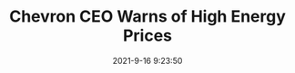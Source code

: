 ---
"title": "Chevron CEO Warns of High Energy Prices"
"date": "2021-9-16 9:23:50"
"feed_name": "RIGZONE"
"feed_website": "http://www.rigzone.com/"
"feed_rss": "http://www.rigzone.com/news/rss/rigzone_latest.aspx"
"link": "https://www.rigzone.com/news/wire/chevron_ceo_warns_of_high_energy_prices-16-sep-2021-166445-article/?rss=true"
"file": "_posts/2021-1-1-03b9412fbca4ac56485fd37dacf4e20da81d3eb2.md"
"accident": "0"
"drilling": "0"
---